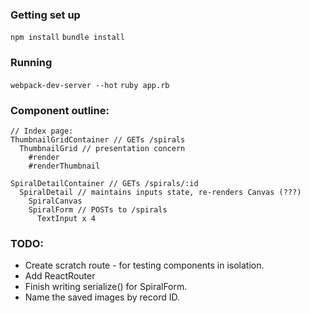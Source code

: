 ### Getting set up
`npm install`
`bundle install`

### Running
`webpack-dev-server --hot`
`ruby app.rb`

### Component outline:
```
// Index page:
ThumbnailGridContainer // GETs /spirals
  ThumbnailGrid // presentation concern
    #render
    #renderThumbnail

SpiralDetailContainer // GETs /spirals/:id
  SpiralDetail // maintains inputs state, re-renders Canvas (???)
    SpiralCanvas
    SpiralForm // POSTs to /spirals
      TextInput x 4
```

### TODO:

* Create scratch route - for testing components in isolation.
* Add ReactRouter
* Finish writing serialize() for SpiralForm.
* Name the saved images by record ID.
